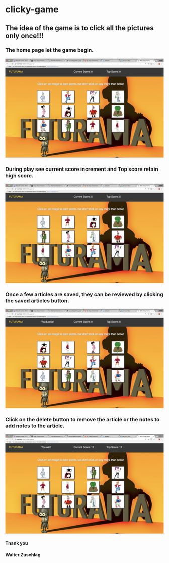 # clicky-game

## The idea of the game is to click all the pictures only once!!!

### The home page let the game begin.
![initial Homepage](public/screenshots/openingScreen.png)

### During play see current score increment and Top score retain high score. 
![game play](public/screenshots/gamePlayScreen.png)

### Once a few articles are saved, they can be reviewed by clicking the saved articles button.
![loosing screen](public/screenshots/looseScreen.png)

### Click on the delete button to remove the article or the notes to add notes to the article.
![winning screen](public/screenshots/winScreen.png)

#### Thank you
#### Walter Zuschlag

